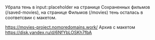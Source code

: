 
Убрала тень в input::placeholder на странице Сохраненных фильмов (/saved-movies), на странице Фильмов (/movies) тень осталась в соответсвии с макетом.

https://movies-project.nomoredomains.work/
Архив с макетом https://disk.yandex.ru/d/6NfYbLOSKh7fbA

